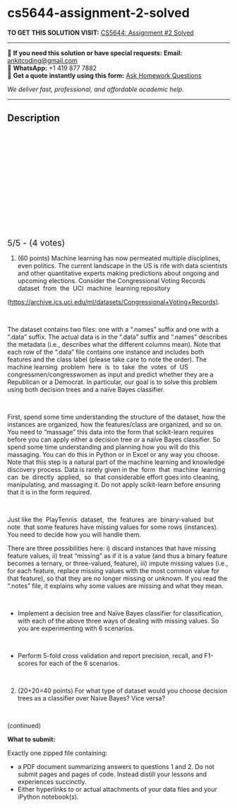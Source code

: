 # cs5644-assignment-2-solved
**TO GET THIS SOLUTION VISIT:** [CS5644: Assignment #2 Solved](https://www.ankitcodinghub.com/product/cs5644-assignment-2-solved/)


---

📩 **If you need this solution or have special requests:** **Email:** ankitcoding@gmail.com  
📱 **WhatsApp:** +1 419 877 7882  
📄 **Get a quote instantly using this form:** [Ask Homework Questions](https://www.ankitcodinghub.com/services/ask-homework-questions/)

*We deliver fast, professional, and affordable academic help.*

---

<h2>Description</h2>



<div class="kk-star-ratings kksr-auto kksr-align-center kksr-valign-top" data-payload="{&quot;align&quot;:&quot;center&quot;,&quot;id&quot;:&quot;33286&quot;,&quot;slug&quot;:&quot;default&quot;,&quot;valign&quot;:&quot;top&quot;,&quot;ignore&quot;:&quot;&quot;,&quot;reference&quot;:&quot;auto&quot;,&quot;class&quot;:&quot;&quot;,&quot;count&quot;:&quot;4&quot;,&quot;legendonly&quot;:&quot;&quot;,&quot;readonly&quot;:&quot;&quot;,&quot;score&quot;:&quot;5&quot;,&quot;starsonly&quot;:&quot;&quot;,&quot;best&quot;:&quot;5&quot;,&quot;gap&quot;:&quot;4&quot;,&quot;greet&quot;:&quot;Rate this product&quot;,&quot;legend&quot;:&quot;5\/5 - (4 votes)&quot;,&quot;size&quot;:&quot;24&quot;,&quot;title&quot;:&quot;CS5644: Assignment #2 Solved&quot;,&quot;width&quot;:&quot;138&quot;,&quot;_legend&quot;:&quot;{score}\/{best} - ({count} {votes})&quot;,&quot;font_factor&quot;:&quot;1.25&quot;}">

<div class="kksr-stars">

<div class="kksr-stars-inactive">
            <div class="kksr-star" data-star="1" style="padding-right: 4px">


<div class="kksr-icon" style="width: 24px; height: 24px;"></div>
        </div>
            <div class="kksr-star" data-star="2" style="padding-right: 4px">


<div class="kksr-icon" style="width: 24px; height: 24px;"></div>
        </div>
            <div class="kksr-star" data-star="3" style="padding-right: 4px">


<div class="kksr-icon" style="width: 24px; height: 24px;"></div>
        </div>
            <div class="kksr-star" data-star="4" style="padding-right: 4px">


<div class="kksr-icon" style="width: 24px; height: 24px;"></div>
        </div>
            <div class="kksr-star" data-star="5" style="padding-right: 4px">


<div class="kksr-icon" style="width: 24px; height: 24px;"></div>
        </div>
    </div>

<div class="kksr-stars-active" style="width: 138px;">
            <div class="kksr-star" style="padding-right: 4px">


<div class="kksr-icon" style="width: 24px; height: 24px;"></div>
        </div>
            <div class="kksr-star" style="padding-right: 4px">


<div class="kksr-icon" style="width: 24px; height: 24px;"></div>
        </div>
            <div class="kksr-star" style="padding-right: 4px">


<div class="kksr-icon" style="width: 24px; height: 24px;"></div>
        </div>
            <div class="kksr-star" style="padding-right: 4px">


<div class="kksr-icon" style="width: 24px; height: 24px;"></div>
        </div>
            <div class="kksr-star" style="padding-right: 4px">


<div class="kksr-icon" style="width: 24px; height: 24px;"></div>
        </div>
    </div>
</div>


<div class="kksr-legend" style="font-size: 19.2px;">
            5/5 - (4 votes)    </div>
    </div>
<ol>
<li>(60 points) Machine learning has now permeated multiple disciplines, even politics. The current landscape in the US is rife with data scientists and other quantitative experts making predictions about ongoing and upcoming elections. Consider the Congressional Voting Records dataset&nbsp; from&nbsp; the&nbsp; UCI&nbsp; machine&nbsp; learning repository</li>
</ol>
(<u>https://archive.ics.uci.edu/ml/datasets/Congressional+Voting+Records)</u>.

&nbsp;

The dataset contains two files: one with a “.names” suffix and one with a “.data” suffix. The actual data is in the “.data” suffix and “.names” describes the metadata (i.e., describes what the different columns mean). Note that each row of the “.data” file contains one instance and includes both features and the class label (please take care to note the order). The machine learning&nbsp; problem&nbsp; here&nbsp; is&nbsp; to&nbsp; take&nbsp; the&nbsp; votes&nbsp; of&nbsp; US congressmen/congresswomen as input and predict whether they are a Republican or a Democrat. In particular, our goal is to solve this problem using both decision trees and a naïve Bayes classifier.

&nbsp;

First, spend some time understanding the structure of the dataset, how the instances are organized, how the features/class are organized, and so on. You need to “massage” this data into the form that scikit-learn requires before you can apply either a decision tree or a naïve Bayes classifier. So spend some time understanding and planning how you will do this massaging. You can do this in Python or in Excel or any way you choose. Note that this step is a natural part of the machine learning and knowledge discovery process. Data is rarely given in the&nbsp; form&nbsp; that&nbsp; machine&nbsp; learning&nbsp; can&nbsp; be&nbsp; directly&nbsp; applied,&nbsp; so&nbsp; that considerable effort goes into cleaning, manipulating, and massaging it. Do not apply scikit-learn before ensuring that it is in the form required.

&nbsp;

Just like the&nbsp; PlayTennis&nbsp; dataset,&nbsp; the&nbsp; features&nbsp; are&nbsp; binary-valued&nbsp; but note&nbsp; that some features have missing values for some rows (instances). You need to decide how you will handle them.

There are three possibilities here: i) discard instances that have missing feature values, ii) treat “missing” as if it is a value (and thus a binary feature becomes a ternary, or three-valued, feature), iii) impute missing values (i.e., for each feature, replace missing values with the most common value for that feature), so that they are no longer missing or unknown. If you read the “.notes” file, it explains why some values are missing and what they mean.

&nbsp;

<ul>
<li>Implement a decision tree and Naïve Bayes classifier for classification, with each of the above three ways of dealing with missing values. So you are experimenting with 6 scenarios.</li>
</ul>
&nbsp;

<ul>
<li>Perform 5-fold cross validation and report precision, recall, and F1-scores for each of the 6 scenarios.</li>
</ul>
&nbsp;

<ol start="2">
<li>(20+20=40 points) For what type of dataset would you choose decision trees as a classifier over Naive Bayes? Vice versa?</li>
</ol>
&nbsp;

(continued)

<strong>What to submit: </strong>

Exactly one zipped file containing:

<ul>
<li>a PDF document summarizing answers to questions 1 and 2. Do not submit pages and pages of code. Instead distill your lessons and experiences succinctly.</li>
<li>Either hyperlinks to or actual attachments of your data files and your iPython notebook(s).</li>
</ul>
&nbsp;

&nbsp;
